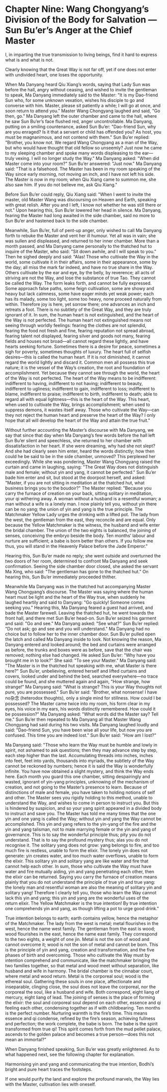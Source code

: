 # Chapter Nine: Wang Chongyang’s Division of the Body for Salvation — Sun Bu’er’s Anger at the Chief Master

I, in imparting the true transmission to living beings, find it hard to express what is and what is not.

Clearly knowing that the Great Way is not far off, yet if one does not enter with undivided heart, one loses the opportunity.

When Ma Danyang heard Qiu Xiang’s words, saying that Lady Sun was before the hall, angry without ceasing, and wished to invite the gentleman to speak, Ma Danyang immediately said to the Master: "It is my Dao-friend Sun who, for some unknown vexation, wishes his disciple to go and converse with him. Master, please sit patiently a while; I will go at once, and soon return to attend you." Master Wang Chongyang laughed and said, "Go then, go." Ma Danyang left the outer chamber and came to the hall, where he saw Sun Bu’er’s face flushed red, anger uncontrollable. Ma Danyang, putting on a smiling countenance, asked Sun Bu’er: "Dao-friend Sun, why are you enraged? Is it that a servant or child has offended you? As host, you must be magnanimous, and not contend with them." Sun Bu’er replied: "Brother, you know not. We regard Wang Chongyang as a man of the Way, but who would have thought that old fellow so unseemly? Just now he came to my sleeping chamber and spoke many words displeasing to the ear—truly vexing. I will no longer study the Way." Ma Danyang asked: "When did Master come into your room?" Sun Bu’er answered: "Just now." Ma Danyang said: "That is a falsehood. The Master has been in my room speaking of the Way since early morning, not moving an inch, and I have not left his side. The Master is now in my room; when Qiu Xiang came to summon me, she also saw him. If you do not believe me, ask Qiu Xiang." 

Before Sun Bu’er could reply, Qiu Xiang said: "When I went to invite the master, old Master Wang was discoursing on Heaven and Earth, speaking with great relish. After you and I left, I know not whether he was still there or not." Upon hearing this, Sun Bu’er lowered her head in silence. Ma Danyang, fearing the Master had long awaited in the side chamber, said no more to Sun Bu’er and hastened back to the side chamber. 

Meanwhile, Sun Bu’er, full of pent-up anger, only wished to call Ma Danyang forth to rebuke the Master and vent her ill humour. Yet all was in vain; she was sullen and displeased, and returned to her inner chamber. More than a month passed, and Ma Danyang came personally to the thatched hut to inquire of the Master, who said: "Sit down awhile, and I will speak to you." Then he sighed deeply and said: "Alas! Those who cultivate the Way in the world, some cultivate it in their affairs, some in their appearance, some by the day; all miss the mark far indeed, and have no true share in the Way. Others cultivate by the ear and eye, by the belly, by reverence; all acts of striving are not the Way, and lose the substance of true Tao. They cannot be called the Way. The form leaks forth, and cannot be fully expressed. Some approach false paths, some feign cultivation, some are showy and heavy but lack calmness, some have eager minds yet weak power; each has its malady, some too light, some too heavy, none proceed naturally from within. Therefore joy is here, yet sorrow there; one advances an inch and retreats a foot. There is no subtlety of the Great Way, and they are truly ignorant of it. In sum, the human heart is not extinguished, and the heart of the Way is not perfected. The human heart not extinguished means not seeing through worldly feelings: fearing the clothes are not splendid, fearing the food not fresh and fine, fearing reputation not spread abroad, fearing talent not displayed, fearing silver and goods not many, fearing fields and houses not broad—all cannot regard these lightly, and have hearts seeking fortune. Sometimes there is a desire for peace, sometimes a sigh for poverty, sometimes thoughts of luxury. The heart full of selfish desires—this is called the human heart. If it is not diminished, it cannot regard the world lightly and discard it. Common men all possess this true nature; it is the vessel of the Way’s creation, the root and foundation of accomplishment. Yet because they cannot see through the world, the heart of the Way is not perfected. The heart of the Way means to be indifferent: indifferent to having, indifferent to not having; indifferent to beauty, indifferent to ugliness; indifferent to gain, indifferent to loss; indifferent to blame, indifferent to praise; indifferent to birth, indifferent to death; able to regard all with equal lightness—this is the heart of the Way. This heart, when used to cultivate the Way, brings accomplishment; when used to suppress demons, it wastes itself away. Those who cultivate the Way—can they not reject the human heart and preserve the heart of the Way? I only hope that all will develop the heart of the Way and attain the true fruit." 

Without further accounting the Master’s discourse with Ma Danyang, we say that since that day when Ma Danyang’s few words before the hall left Sun Bu’er silent and speechless, she returned to her chamber with dissatisfaction in her heart. If she were dreaming, why had she not slept? And she had clearly seen him enter, heard the words distinctly; how then could he be said to be in the side chamber, unmoved? This perplexed her exceedingly. While she was pondering, Master Wang Chongyang raised the curtain and came in laughing, saying: "The Great Way does not distinguish male and female; without yin and yang, it cannot be perfected." Sun Bu’er bade him enter and sit, but stood at the doorpost herself, and asked: "Master, if you are not sitting in meditation at the thatched hut, what business brings you to the boudoir?" The Master replied: "Because you carry the furnace of creation on your back, sitting solitary in meditation, your qi withering away. A woman without a husband is a resentful woman; a man without a wife is a lonely man. I now plainly tell you, without yin there can be no yang; the union of yin and yang is the true principle. The Matchmaker Yellow Lady urges the drinking with a lifted pot. The lady from the west, the gentleman from the east, they reconcile and are equal. Only because the Yellow Matchmaker is the witness, the husband and wife enter the bridal chamber. The union of the two eights is balanced, the joining of senses, conceiving the embryo beside the body. Ten months’ labour and nurture are sufficient; a babe is born better than others. If you follow me thus, you will stand in the Heavenly Palace before the Jade Emperor." 

Hearing this, Sun Bu’er made no reply; she went outside and overturned the two doors of her room, determined to confront Ma Danyang and seek confirmation. Seeing the side chamber door closed, she asked the servant Ma Xing, who said: "The gentleman has gone to the thatched hut." On hearing this, Sun Bu’er immediately proceeded thither. 

Meanwhile Ma Danyang was in the thatched hut accompanying Master Wang Chongyang’s discourse. The Master was saying where the human heart must be light and the heart of the Way true, when suddenly he laughed heartily and said to Danyang: "Go quickly! Someone comes seeking you." Hearing this, Ma Danyang feared a guest had arrived, and bade the Master farewell. Leaving the thatched hut, he went towards the front hall, and there met Sun Bu’er head-on. Sun Bu’er seized his garment and said: "Go and see." Ma Danyang asked: "See what?" Sun Bu’er replied: "Do not ask; go and see and you will understand." Ma Danyang had no choice but to follow her to the inner chamber door. Sun Bu’er pulled open the latch and called Ma Danyang inside to look. Not knowing the reason, Ma Danyang entered and looked around; the bed and curtains were arranged as before, the trunks and boxes were as before, save that the chair was removed; nothing else had changed. He asked Sun Bu’er: "Why have you brought me in to look?" She said: "To see your Master." Ma Danyang said: "The Master is in the thatched hut speaking with me, what Master is there here?" Sun Bu’er, unbelieving, entered herself and lifted curtains and covers, looked under and behind the bed, searched everywhere—no trace could be found, and she muttered again and again, "How strange, how strange!" Ma Danyang said: "What is strange? This is your Way thoughts not pure, you are possessed." Sun Bu’er said: "Brother, what nonsense! I have no杂念 (heterodox thoughts), only a single mind for stillness. How could I be possessed? The Master came twice into my room, his form clear in my eyes, his voice in my ears, his words distinctly remembered. How could it be possession?" Ma Danyang asked: "What words did the Master say? Tell me." Sun Bu’er then repeated to Ma Danyang all that Master Wang Chongyang had said during his two visits. Ma Danyang laughed loudly and said: "Dao-friend Sun, you have been wise all your life, but now you are confused. This time you are indeed lost." Sun Bu’er said: "How am I lost?" 

Ma Danyang said: "Those who learn the Way must be humble and lowly in spirit, not ashamed to ask questions; then they may advance step by step, each step higher than the last. Accumulating threads into inches, inches into feet, feet into yards, thousands into myriads, the subtlety of the Way cannot be reckoned by numbers; hence it is said the Way is wonderfully infinite. You have now obtained a slight mystery, and think the Way ends here. Each month you guard this one chamber, sitting despairingly and wasted, ignorant of yin-yang principles, unknowing of the mechanism of creation, and not going to the Master’s presence to learn. Because of distinctions of male and female, you have taken to holding notions of self and other. The Master sees you rigidly holding to this method, unable to understand the Way, and wishes to come in person to instruct you. But this is hindered by suspicion, and so your yang spirit appeared in a divided body to instruct and save you. The Master has told me many times that the one yin and one yang is called the Way; without yin and yang the Way cannot be accomplished. This yin and yang refers to the yin-yang of the fire and the yin and yang talisman, not to male marrying female or the yin and yang of governance. This is to say the wonderful principle thus; pity you do not understand. That is to say the profound mystery thus; alas you do not recognise it. The solitary yang does not grow: yang belongs to fire, and too much fire is restless, unable to form the elixir. The lonely yin does not generate: yin creates water, and too much water overflows, unable to form the elixir. This solitary yin and solitary yang are like water and fire that cannot help each other. In sum, those who cultivate the Way must have water and fire mutually aiding, yin and yang penetrating each other, then the elixir can be returned. Saying you carry the furnace of creation means plainly that you do not understand the principle of true yin and true yang: the lonely man and resentful woman are also the meaning of solitary yin and solitary yang! Therefore I clearly tell you, those who learn the Way cannot lack this yin and yang; this yin and yang are the wonderful uses of the return elixir. The Yellow Matchmaker is the true intention! By true intention one comprehends yin and yang, as though lifting a pot to urge good drink." 

True intention belongs to earth; earth contains yellow, hence the metaphor of the Matchmaker. The lady from the west is metal; metal flourishes in the west, hence the name west family. The gentleman from the east is wood; wood flourishes in the east, hence the name east family. They correspond to the two eights, a weight of one jin. Metal is not the son of wood and cannot overcome it; wood is not the son of metal and cannot be born. This is the principle of yin and yang, creation and transformation, and the five phases of birth and overcoming. Those who cultivate the Way must by intention comprehend and communicate, like the matchmaker bringing the two families together, so that metal and wood meet without separation, like husband and wife in harmony. The bridal chamber is the cinnabar court, where metal and wood return. Metal is the corporeal soul; wood is the ethereal soul. Gathering these souls in one place, affectionate and inseparable, clinging close, the soul does not leave the corporeal, nor the corporeal the soul, like a husband and wife. Both correspond, eight liang of mercury, eight liang of lead. The joining of senses is the place of forming the elixir: the soul and corporeal soul depend on each other, essence and qi feeling each other, condensing together as if with childbearing. Ten months is the perfect number. Nurturing warmth is the fire’s time. This means essence and qi condense, refined by the fire’s season, achieving fullness and perfection; the work complete, the babe is born. The babe is the spirit transformed from true qi! This spirit comes forth from the mud pellet palace, ascends to the golden palace and becomes a true person—does this not mean an immortal?" 

When Danyang finished speaking, Sun Bu’er was greatly enlightened. As to what happened next, see the following chapter for explanation. 

Harmonising yin and yang and communicating the true intention, Bodhi’s bright and pure heart traces the footsteps. 

If one would purify the land and explore the profound marvels, the Way lies with the Master, cultivation lies with oneself. 
